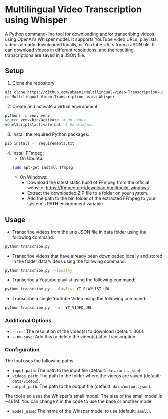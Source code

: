 # Multilingual Video Transcription using Whisper

A Python command-line tool for downloading and/or transcribing videos using OpenAI's Whisper model. It supports YouTube video URLs, playlists, videos already downloaded locally, or YouTube URLs from a JSON file. It can download videos in different resolutions, and the resulting transcriptions are saved in a JSON file.

## Setup 

1. Clone the repository:
```bash 
git clone https://github.com/abmami/Multilingual-Video-Transcription-using-Whisper.git
cd Multilingual-Video-Transcription-using-Whisper
```
2. Create and activate a virtual environment:
```bash 
python3 -m venv venv
source venv/bin/activate  # On Linux
venv\Scripts\activate.bat  # On Windows
```
3. Install the required Python packages:
```bash 
pip install -r requirements.txt

```
4. Install FFmpeg:
    - On Ubuntu: 
    ```bash 
    sudo apt-get install ffmpeg
    ```
    - On Windows: 
      - Download the latest static build of FFmpeg from the official website: https://ffmpeg.org/download.html#build-windows
      - Extract the downloaded ZIP file to a folder on your system.
      - Add the path to the bin folder of the extracted FFmpeg to your system's PATH environment variable

## Usage

- Transcribe videos from the urls JSON file in data folder using the following command:
```bash 
python transcribe.py
```
- Transcribe videos that have already been downloaded locally and stored in the folder data/videos using the following command:
```bash 
python transcribe.py --locally
```
- Transcribe a Youtube playlist using the following command:
```bash 
python transcribe.py --playlist YT_PLAYLIST_URL
```

- Transcribe a single Youtube Video using the following command:
```bash 
python transcribe.py --url YT_VIDEO_URL
```


### Additional Options

- `--res`: The resolution of the video(s) to download (default: 360).
- `--no-save`: Add this to delete the video(s) after transcription.

### Configuration

The tool uses the following paths:

- `input_path`: The path to the input file (default: `data/urls.json`).
- `videos_path`: The path to the folder where the videos are saved (default: `data/videos`).
- `output_path`: The path to the output file (default: `data/output.json`).

The tool also uses the Whisper's small model. The size of the small model is ~461M. You can change it in the code to use the base or another model.

- `model_name`: The name of the Whisper model to use (default: `small`).
